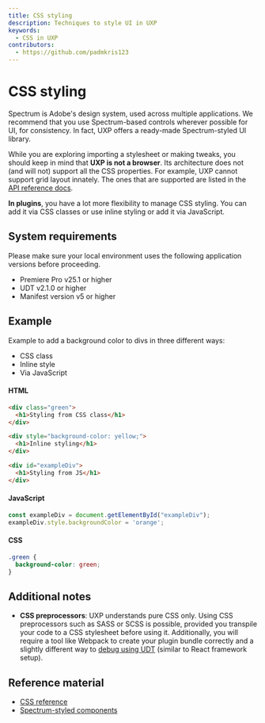 ```yaml
---
title: CSS styling
description: Techniques to style UI in UXP
keywords:
  - CSS in UXP
contributors:
  - https://github.com/padmkris123
---
```


# CSS styling
Spectrum is Adobe's design system, used across multiple applications. We recommend that you use Spectrum-based controls wherever possible for UI, for consistency. In fact, UXP offers a ready-made Spectrum-styled UI library. 

While you are exploring importing a stylesheet or making tweaks, you should keep in mind that **UXP is not a browser**. Its architecture does not (and will not) support all the CSS properties. For example, UXP cannot support grid layout innately. The ones that are supported are listed in the [API reference docs](./#reference-material). 

**In plugins**, you have a lot more flexibility to manage CSS styling. You can add it via CSS classes or use inline styling or add it via JavaScript.


## System requirements
Please make sure your local environment uses the following application versions before proceeding.
- Premiere Pro v25.1 or higher
- UDT v2.1.0 or higher
- Manifest version v5 or higher

## Example
Example to add a background color to divs in three different ways:
- CSS class
- Inline style
- Via JavaScript

<CodeBlock slots="heading, code" repeat="3" languages="HTML, JavaScript, CSS" />

#### HTML
```html
<div class="green">
  <h1>Styling from CSS class</h1>
</div>

<div style="background-color: yellow;">
  <h1>Inline styling</h1>
</div>

<div id="exampleDiv">
  <h1>Styling from JS</h1>
</div>
```

#### JavaScript
```js
const exampleDiv = document.getElementById("exampleDiv");
exampleDiv.style.backgroundColor = 'orange';
```

#### CSS
```css
.green {
  background-color: green;
}
```

## Additional notes
- **CSS preprocessors**: UXP understands pure CSS only. Using CSS preprocessors such as SASS or SCSS is possible, provided you transpile your code to a CSS stylesheet before using it. Additionally, you will require a tool like Webpack to create your plugin bundle correctly and a slightly different way to [debug using UDT](../../../plugins/tutorials/udt-deep-dive/working-with-react/) (similar to React framework setup).


## Reference material
- [CSS reference](/premiere-pro/uxp/reference/uxp-api/reference-css/)
- [Spectrum-styled components](/premiere-pro/uxp/reference/uxp-api/reference-spectrum/) 
<!-- [Sample]() // TODO link to kitchen sink plugin -->
<!-- [Webpack template]() // TODO link to webpack template -->

